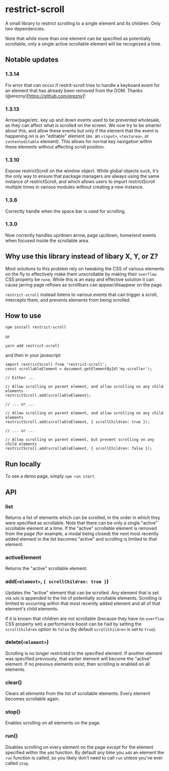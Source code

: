 # restrict-scroll

A small library to restrict scrolling to a single element and its children. Only two dependencies.

Note that while more than one element can be specified as potentially scrollable, only a single active scrollable element will be recognized a time.

## Notable updates

### 1.3.14

Fix error that can occur if restrit-scroll tries to handle a keyboard event for an element that has already been removed from the DOM. Thanks (@erezny)[https://github.com/erezny]!

### 1.3.13

Arrow/page/etc. key up and down events used to be prevented wholesale, as they can affect what is scrolled on the screen. We now try to be smarter about this, and allow these events but only if the element that the event is happening on is an "editable" element (ex. an `<input>`, `<textarea>`, or `contenteditable` element). This allows for normal key navigation within these elements without affecting scroll position.

### 1.3.10

Expose restrictScroll on the window object. While global objects suck, it's the only way to ensure that package managers are always using the same instance of restrictScroll, and which allows users to import restrictScroll multiple times in various modules without creating a new instance.

### 1.3.6

Correctly handle when the space bar is used for scrolling.

### 1.3.0

Now correctly handles up/down arrow, page up/down, home/end events when focused inside the scrollable area.

## Why use this library instead of libary X, Y, or Z?

Most solutions to this problem rely on tweaking the CSS of various elements on the fly to effectively make them unscrollable by making their `overflow` CSS property be `none`. While this is an easy and effective solution it can cause jarring page reflows as scrollbars can appear/disappear on the page.

`restrict-scroll` instead listens to various events that can trigger a scroll, intercepts them, and prevents elements from being scrolled.

## How to use

`npm install restrict-scroll`

or

`yarn add restrict-scroll`

and then in your javascript

```
import restrictScroll from 'restrict-scroll';
const scrollableElement = document.getElementById('my-scroller');

// Either ...

// Allow scrolling on parent element, and allow scrolling on any child elements
restrictScroll.add(scrollableElement);

// ... or ...

// Allow scrolling on parent element, and allow scrolling on any child elements
restrictScroll.add(scrollableElement, { scrollChildren: true });

// ... or ...

// Allow scrolling on parent element, but prevent scrolling on any child elements
restrictScroll.add(scrollableElement, { scrollChildren: false });
```

## Run locally

To see a demo page, simply `npm run start`.

## API

### list

Returns a list of elements which can be scrolled, in the order in which they were specified as scrollable. Note that there can be only a single "active" scrollable element at a time. If the "active" scrollable element is removed from the page (for example, a modal being closed) the next most recently added element in the list becomes "active" and scrolling is limited to _that_ element.

### activeElement

Returns the "active" scrollable element.

### add(`<element>`, `{ scrollChildren: true }`)

Updates the "active" element that can be scrolled. Any element that is set via `add` is appended to the list of potentially scrollable elements. Scrolling is limited to occurring within that most recently added element and all of that element's child elements.

If it is known that children are not scrollable (because they have no `overflow` CSS property set) a performance boost can be had by setting the `scrollChildren` option to `false` (by default `scrollChildren` is set to `true`).

### delete(`<element>`)

Scrolling is no longer restricted to the specified element. If another element was specified previously, that earlier element will become the "active" element. If no previous elements exist, then scrolling is enabled on all elements.

### clear()

Clears all elements from the list of scrollable elements. Every element becomes scrollable again.

### stop()

Enables scrolling on all elements on the page.

### run()

Disables scrolling on every element on the page _except_ for the element specified within the `add` function. By default any time you `add` an element the `run` function is called, so you likely don't need to call `run` unless you've ever called `stop`.
